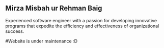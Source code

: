 ## Mirza Misbah ur Rehman Baig

Experienced software engineer with a passion for developing innovative programs that expedite the efficiency and effectiveness of organizational success. 

#Website is under maintenance :D
